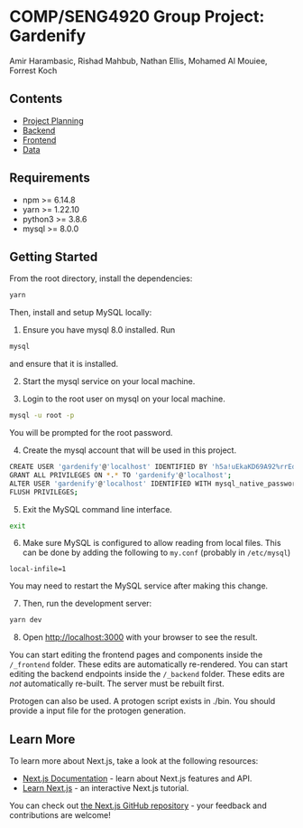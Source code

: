 # COMP/SENG4920 Group Project: Gardenify
Amir Harambasic, Rishad Mahbub, Nathan Ellis, Mohamed Al Mouiee, Forrest Koch

## Contents
- [Project Planning](planning/planning.md)
- [Backend](_backend/backend.md)
- [Frontend](_frontend/frontend.md)
- [Data](_backend/plant_service/data/data.md)

## Requirements
- npm >= 6.14.8
- yarn >= 1.22.10
- python3 >= 3.8.6
- mysql >= 8.0.0

## Getting Started

From the root directory, install the dependencies:
```bash
yarn
```

Then, install and setup MySQL locally:

1. Ensure you have mysql 8.0 installed. Run
```bash
mysql
```
and ensure that it is installed.

2. Start the mysql service on your local machine.

3. Login to the root user on mysql on your local machine.
```bash
mysql -u root -p
```
You will be prompted for the root password. 

4. Create the mysql account that will be used in this project.
```bash
CREATE USER 'gardenify'@'localhost' IDENTIFIED BY 'h5a!uEkaKD69A92%rrEdbD';
GRANT ALL PRIVILEGES ON *.* TO 'gardenify'@'localhost';
ALTER USER 'gardenify'@'localhost' IDENTIFIED WITH mysql_native_password BY 'h5a!uEkaKD69A92%rrEdbD';
FLUSH PRIVILEGES;
```

5. Exit the MySQL command line interface.
```bash
exit
```

6. Make sure MySQL is configured to allow reading from local files. This can
be done by adding the following to `my.conf` (probably in `/etc/mysql`)
```
local-infile=1
```
You may need to restart the MySQL service after making this change.

7. Then, run the development server:

```bash
yarn dev
```

8. Open [http://localhost:3000](http://localhost:3000) with your browser to see the result.

You can start editing the frontend pages and components inside the `/_frontend` folder. These edits are automatically re-rendered.
You can start editing the backend endpoints inside the `/_backend` folder. These edits are *not* automatically re-built. The server must be rebuilt first.

Protogen can also be used. A protogen script exists in ./bin. You 
should provide a input file for the protogen generation.

## Learn More

To learn more about Next.js, take a look at the following resources:

- [Next.js Documentation](https://nextjs.org/docs) - learn about Next.js features and API.
- [Learn Next.js](https://nextjs.org/learn) - an interactive Next.js tutorial.

You can check out [the Next.js GitHub repository](https://github.com/vercel/next.js/) - your feedback and contributions are welcome!
